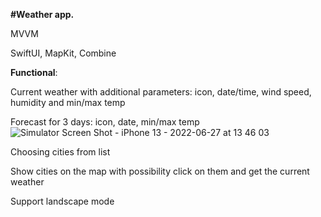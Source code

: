 **#Weather app.** 

MVVM 

SwiftUI, MapKit, Combine

**Functional**:


Current weather with additional parameters: icon, date/time, wind speed, humidity and min/max temp

Forecast for 3 days: icon, date, min/max temp
![Simulator Screen Shot - iPhone 13 - 2022-06-27 at 13 46 03](https://user-images.githubusercontent.com/41231933/175925057-714673ae-7f38-4b13-a367-ce1b906a93d1.jpg)



Choosing cities from list

Show cities on the map with possibility click on them and get the current weather

Support landscape mode
